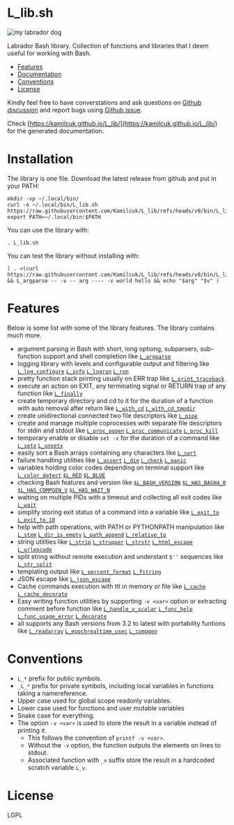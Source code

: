 # L_lib.sh

![my labrador dog](labrador.jpg)

Labrador Bash library. Collection of functions and libraries that I deem useful for working with Bash.

<!-- vim-markdown-toc GFM -->

* [Features](#features)
* [Documentation](#documentation)
* [Conventions](#conventions)
* [License](#license)

<!-- vim-markdown-toc -->

Kindly feel free to have converstations and ask questions on [Github discussion](https://github.com/Kamilcuk/L_lib/discussions)
and report bugs using [Github issue](https://github.com/Kamilcuk/L_lib/issues).

Check [https://kamilcuk.github.io/L_lib/](https://kamilcuk.github.io/L_lib/) for the generated documentation.

# Installation

The library is one file. Download the latest release from github and put in your PATH:

```
mkdir -vp ~/.local/bin/
curl -o ~/.local/bin/L_lib.sh https://raw.githubusercontent.com/Kamilcuk/L_lib/refs/heads/v0/bin/L_lib.sh
export PATH=~/.local/bin:$PATH
```

You can use the library with:

```
. L_lib.sh
```

You can test the library without installing with:

```
( . <(curl https://raw.githubusercontent.com/Kamilcuk/L_lib/refs/heads/v0/bin/L_lib.sh) && L_argparse -- -v -- arg ---- -v world hello && echo "$arg" "$v" )
```

# Features

Below is some list with some of the library features. The library contains much more.

- argument parsing in Bash with short, long optiong, subparsers, sub-function support and shell completion like
    [`L_argparse`](https://kamilcuk.github.io/L_lib/section/all/#L_lib.sh--L_argparse)
- logging library with levels and configurable output and filtering like
    [`L_log_configure`](https://kamilcuk.github.io/L_lib/section/all/#L_lib.sh--L_log_configure)
    [`L_info`](https://kamilcuk.github.io/L_lib/section/all/#L_lib.sh--L_info)
    [`L_logrun`](https://kamilcuk.github.io/L_lib/section/all/#L_lib.sh--L_logrun)
    [`L_run`](https://kamilcuk.github.io/L_lib/section/all/#L_lib.sh--L_run)
- pretty function stack printing usually on ERR trap like
    [`L_print_traceback`](https://kamilcuk.github.io/L_lib/section/all/#L_lib.sh--L_print_traceback)
- execute an action on EXIT, any terminating signal or RETURN trap of any function like
    [`L_finally`](https://kamilcuk.github.io/L_lib/section/all/#L_lib.sh--L_finally)
- create temporary directory and cd to it for the duration of a function with auto removal after return like
    [`L_with_cd`](https://kamilcuk.github.io/L_lib/section/all/#L_lib.sh--L_with_cd)
    [`L_with_cd_tmpdir`](https://kamilcuk.github.io/L_lib/section/all/#L_lib.sh--L_with_cd_tmpdir)
- create unidirectional connected two file descriptors like
    [`L_pipe`](https://kamilcuk.github.io/L_lib/section/all/#L_lib.sh--L_pipe)
- create and manage multiple coprocesses with separate file descriptors for stdin and stdout like
    [`L_proc_popen`](https://kamilcuk.github.io/L_lib/section/all/#L_lib.sh--L_proc_popen)
    [`L_proc_communicate`](https://kamilcuk.github.io/L_lib/section/all/#L_lib.sh--L_proc_communicate)
    [`L_proc_kill`](https://kamilcuk.github.io/L_lib/section/all/#L_lib.sh--L_proc_kill)
- temporary enable or disable `set -x` for the duration of a command like
    [`L_setx`](https://kamilcuk.github.io/L_lib/section/all/#L_lib.sh--L_setx)
    [`L_unsetx`](https://kamilcuk.github.io/L_lib/section/all/#L_lib.sh--L_unsetx)
- easily sort a Bash arrays containing any characters like
    [`L_sort`](https://kamilcuk.github.io/L_lib/section/all/#L_lib.sh--L_sort)
- failure handling utilities like
    [`L_assert`](https://kamilcuk.github.io/L_lib/section/all/#L_lib.sh--L_assert)
    [`L_die`](https://kamilcuk.github.io/L_lib/section/all/#L_lib.sh--L_die)
    [`L_check`](https://kamilcuk.github.io/L_lib/section/all/#L_lib.sh--L_check)
    [`L_panic`](https://kamilcuk.github.io/L_lib/section/all/#L_lib.sh--L_panic)
- variables holding color codes depending on terminal support like
    [`L_color_detect`](https://kamilcuk.github.io/L_lib/section/all/#L_lib.sh--L_color_detect)
    [`$L_RED`](https://kamilcuk.github.io/L_lib/section/all/#L_lib.sh--$L_RED)
    [`$L_BLUE`](https://kamilcuk.github.io/L_lib/section/all/#L_lib.sh--$L_BLUE)
- checking Bash features and version like
    [`$L_BASH_VERSION`](https://kamilcuk.github.io/L_lib/section/all/#L_lib.sh--L_BASH_VERSION)
    [`$L_HAS_BASH4_0`](https://kamilcuk.github.io/L_lib/section/all/#L_lib.sh--L_HAS_BASH4_0)
    [`$L_HAS_COMPGEN_V`](https://kamilcuk.github.io/L_lib/section/all/#L_lib.sh--L_HAS_COMPGEN_V)
    [`$L_HAS_WAIT_N`](https://kamilcuk.github.io/L_lib/section/all/#L_lib.sh--L_HAS_WAIT_N)
- waiting on multiple PIDs with a timeout and collecting all exit codes like
    [`L_wait`](https://kamilcuk.github.io/L_lib/section/all/#L_lib.sh--L_wait)
- simplify storing exit status of a command into a variable like
    [`L_exit_to`](https://kamilcuk.github.io/L_lib/section/all/#L_lib.sh--L_exit_to)
    [`L_exit_to_10`](https://kamilcuk.github.io/L_lib/section/all/#L_lib.sh--L_exit_to_10)
- help with path operations, with PATH or PYTHONPATH manipulation like
    [`L_stem`](https://kamilcuk.github.io/L_lib/section/all/#L_lib.sh--L_stem)
    [`L_dir_is_empty`](https://kamilcuk.github.io/L_lib/section/all/#L_lib.sh--L_dir_is_empty)
    [`L_path_append`](https://kamilcuk.github.io/L_lib/section/all/#L_lib.sh--L_path_append)
    [`L_relative_to`](https://kamilcuk.github.io/L_lib/section/all/#L_lib.sh--L_relative_to)
- string utilities like
    [`L_strip`](https://kamilcuk.github.io/L_lib/section/all/#L_lib.sh--L_strip)
    [`L_strupper`](https://kamilcuk.github.io/L_lib/section/all/#L_lib.sh--L_strupper)
    [`L_strstr`](https://kamilcuk.github.io/L_lib/section/all/#L_lib.sh--L_strstr)
    [`L_html_escape`](https://kamilcuk.github.io/L_lib/section/all/#L_lib.sh--L_html_escape)
    [`L_urlencode`](https://kamilcuk.github.io/L_lib/section/all/#L_lib.sh--L_urlencode)
- split string without remote execution and understant `$''` sequences like
    [`L_str_split`](https://kamilcuk.github.io/L_lib/section/all/#L_lib.sh--L_str_split)
- templating output like
    [`L_percent_format`](https://kamilcuk.github.io/L_lib/section/all/#L_lib.sh--L_percent_format)
    [`L_fstring`](https://kamilcuk.github.io/L_lib/section/all/#L_lib.sh--L_fstring)
- JSON escape like
    [`L_json_escape`](https://kamilcuk.github.io/L_lib/section/all/#L_lib.sh--L_json_escape)
- Cache commands execution with ttl in memory or file like
    [`L_cache`](https://kamilcuk.github.io/L_lib/section/all/#L_lib.sh--L_cache)
    [`L_cache_decorate`](https://kamilcuk.github.io/L_lib/section/all/#L_lib.sh--L_cache_decorate)
- Easy writing function utilities by supporting `-v <var>` option or extracting comment before function like
    [`L_handle_v_scalar`](https://kamilcuk.github.io/L_lib/section/all/#L_lib.sh--L_handle_v_scalar)
    [`L_func_help`](https://kamilcuk.github.io/L_lib/section/all/#L_lib.sh--L_func_help)
    [`L_func_usage_error`](https://kamilcuk.github.io/L_lib/section/all/#L_lib.sh--L_func_usage_error)
    [`L_decorate`](https://kamilcuk.github.io/L_lib/section/all/#L_lib.sh--L_decorate)
- all supports any Bash versions from 3.2 to latest with portability funtions like
    [`L_readarray`](https://kamilcuk.github.io/L_lib/section/all/#L_lib.sh--L_readarray)
    [`L_epochrealtime_usec`](https://kamilcuk.github.io/L_lib/section/all/#L_lib.sh--L_epochrealtime_usec)
    [`L_compgen`](https://kamilcuk.github.io/L_lib/section/all/#L_lib.sh--L_compgen)

# Conventions

- `L_*` prefix for public symbols.
- `_L_*` prefix for private symbols, including local variables in functions taking a namereference.
- Upper case used for global scope readonly variables.
- Lower case used for functions and user mutable variables
- Snake case for everything.
- The option `-v <var>` is used to store the result in a variable instead of printing it.
    - This follows the convention of `printf -v <var>`.
    - Without the `-v` option, the function outputs the elements on lines to stdout.
    - Associated function with `_v` suffix store the result in a hardcoded scratch variable `L_v`.

# License

LGPL
